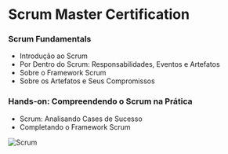 # Scrum Master Certification

### Scrum Fundamentals
- Introdução ao Scrum
- Por Dentro do Scrum: Responsabilidades, Eventos e
Artefatos
- Sobre o Framework Scrum
- Sobre os Artefatos e Seus Compromissos

### Hands-on: Compreendendo o Scrum na Prática 
- Scrum: Analisando Cases de Sucesso
- Completando o Framework Scrum

 ![Scrum](https://user-images.githubusercontent.com/104107851/223824045-41440a32-35b9-4693-a472-1399543b40b4.png)
